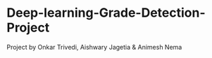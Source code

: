 # Deep-learning-Grade-Detection-Project
Project by Onkar Trivedi, Aishwary Jagetia &amp; Animesh Nema 
